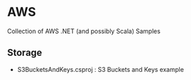 # AWS
Collection of AWS .NET (and possibly Scala) Samples

## Storage
- S3BucketsAndKeys.csproj : S3 Buckets and Keys example
